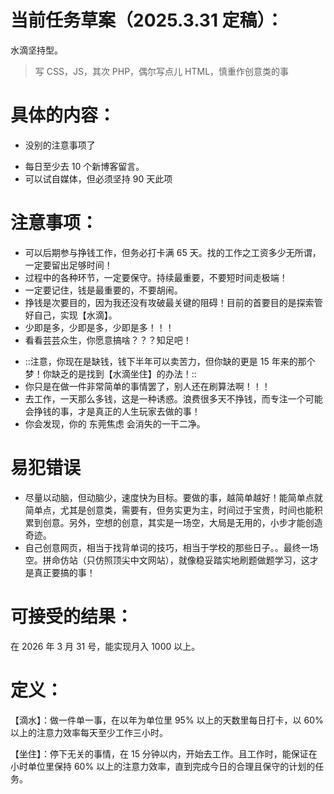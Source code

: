 # 当前任务草案（2025.3.31 定稿）：

水滴坚持型。

> 写 CSS，JS，其次 PHP，偶尔写点儿 HTML，慎重作创意类的事

# 具体的内容：

- 没别的注意事项了
* 每日至少去 10 个新博客留言。
* 可以试自媒体，但必须坚持 90 天此项

# 注意事项：

- 可以后期参与挣钱工作，但务必打卡满 65 天。找的工作之工资多少无所谓，一定要留出足够时间！
- 过程中的各种环节，一定要保守。持续最重要，不要短时间走极端！
- 一定要记住，钱是最重要的，不要胡闹。
- 挣钱是次要目的，因为我还没有攻破最关键的阻碍！目前的首要目的是探索管好自己，实现【水滴】。
- 少即是多，少即是多，少即是多！！！
- 看看芸芸众生，你愿意搞啥？？？知足吧！
* ::注意，你现在是缺钱，钱下半年可以卖苦力，但你缺的更是 15 年来的那个梦！你缺乏的是找到【水滴坐住】的办法！::
* 你只是在做一件非常简单的事情罢了，别人还在刷算法啊！！！
* 去工作，一天那么多钱，这是一种诱惑。浪费很多天不挣钱，而专注一个可能会挣钱的事，才是真正的人生玩家去做的事！
* 你会发现，你的 东莞焦虑 会消失的一干二净。

# 易犯错误

- 尽量以动脑，但动脑少，速度快为目标。要做的事，越简单越好！能简单点就简单点，尤其是创意类，需要有，但务实更为主，时间过于宝贵，时间也能积累到创意。另外，空想的创意，其实是一场空，大局是无用的，小步才能创造奇迹。
- 自己创意网页，相当于找背单词的技巧，相当于学校的那些日子。。最终一场空。拼命仿站（只仿照顶尖中文网站），就像稳妥踏实地刷题做题学习，这才是真正要搞的事！

# 可接受的结果：

在 2026 年 3 月 31 号，能实现月入 1000 以上。

# 定义：

【滴水】：做一件单一事，在以年为单位里 95% 以上的天数里每日打卡，以 60% 以上的注意力效率每天至少工作三小时。

【坐住】：停下无关的事情，在 15 分钟以内，开始去工作。且工作时，能保证在小时单位里保持 60% 以上的注意力效率，直到完成今日的合理且保守的计划的任务。